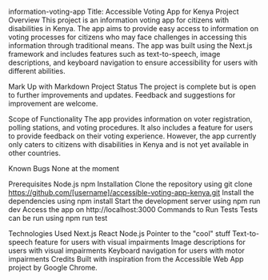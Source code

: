 information-voting-app
Title: Accessible Voting App for Kenya Project Overview This project is an information voting app for citizens with disabilities in Kenya. The app aims to provide easy access to information on voting processes for citizens who may face challenges in accessing this information through traditional means. The app was built using the Next.js framework and includes features such as text-to-speech, image descriptions, and keyboard navigation to ensure accessibility for users with different abilities.

Mark Up with Markdown Project Status The project is complete but is open to further improvements and updates. Feedback and suggestions for improvement are welcome.

Scope of Functionality The app provides information on voter registration, polling stations, and voting procedures. It also includes a feature for users to provide feedback on their voting experience. However, the app currently only caters to citizens with disabilities in Kenya and is not yet available in other countries.

Known Bugs None at the moment

Prerequisites Node.js npm Installation Clone the repository using git clone https://github.com/[username]/accessible-voting-app-kenya.git Install the dependencies using npm install Start the development server using npm run dev Access the app on http://localhost:3000 Commands to Run Tests Tests can be run using npm run test

Technologies Used Next.js React Node.js Pointer to the "cool" stuff Text-to-speech feature for users with visual impairments Image descriptions for users with visual impairments Keyboard navigation for users with motor impairments Credits Built with inspiration from the Accessible Web App project by Google Chrome.